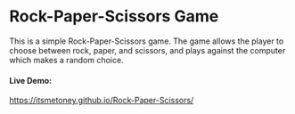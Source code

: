 # Rock-Paper-Scissors Game

This is a simple Rock-Paper-Scissors game. The game allows the player to choose between rock, paper, and scissors, and plays against the computer which makes a random choice.




#### Live Demo:
https://itsmetoney.github.io/Rock-Paper-Scissors/
